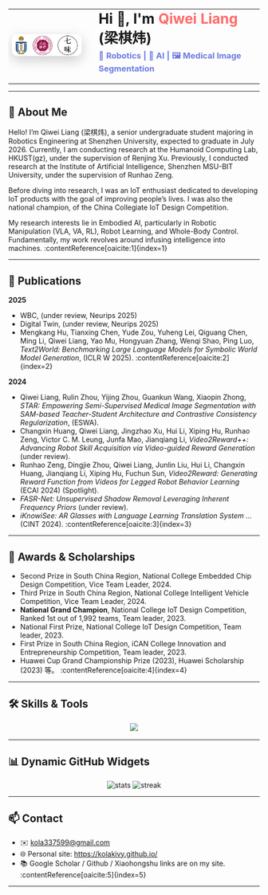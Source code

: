 <table width="100%">
  <tr>
    <td width="160" valign="middle">
      <img src="./assets/school.png" alt="Shenzhen University" width="140" style="border-radius:12px; box-shadow: 0 8px 24px rgba(2,6,23,0.2)"/>
    </td>
    <td valign="middle">
      <h1 style="margin:0">Hi 👋, I'm <span style="color:#ff6b6b">Qiwei Liang</span> (梁棋炜)</h1>
      <h3 style="margin-top:6px;color:#6c7ae0">🤖 Robotics | 🧠 AI | 🖼️ Medical Image Segmentation</h3>
    </td>
  </tr>
</table>

---

## 🌟 About Me
Hello! I’m Qiwei Liang (梁棋炜), a senior undergraduate student majoring in Robotics Engineering at Shenzhen University, expected to graduate in July 2026. Currently, I am conducting research at the Humanoid Computing Lab, HKUST(gz), under the supervision of Renjing Xu. Previously, I conducted research at the Institute of Artificial Intelligence, Shenzhen MSU-BIT University, under the supervision of Runhao Zeng.

Before diving into research, I was an IoT enthusiast dedicated to developing IoT products with the goal of improving people’s lives. I was also the national champion, of the China Collegiate IoT Design Competition.

My research interests lie in Embodied AI, particularly in Robotic Manipulation (VLA, VA, RL), Robot Learning, and Whole-Body Control. Fundamentally, my work revolves around infusing intelligence into machines. :contentReference[oaicite:1]{index=1}

---

## 🚀 Publications
**2025**
- WBC, (under review, Neurips 2025)  
- Digital Twin, (under review, Neurips 2025)  
- Mengkang Hu, Tianxing Chen, Yude Zou, Yuheng Lei, Qiguang Chen, Ming Li, Qiwei Liang, Yao Mu, Hongyuan Zhang, Wenqi Shao, Ping Luo, *Text2World: Benchmarking Large Language Models for Symbolic World Model Generation*, (ICLR W 2025). :contentReference[oaicite:2]{index=2}

**2024**
- Qiwei Liang, Rulin Zhou, Yijing Zhou, Guankun Wang, Xiaopin Zhong, *STAR: Empowering Semi-Supervised Medical Image Segmentation with SAM-based Teacher-Student Architecture and Contrastive Consistency Regularization*, (ESWA).  
- Changxin Huang, Qiwei Liang, Jingzhao Xu, Hui Li, Xiping Hu, Runhao Zeng, Victor C. M. Leung, Junfa Mao, Jianqiang Li, *Video2Reward++: Advancing Robot Skill Acquisition via Video-guided Reward Generation* (under review).  
- Runhao Zeng, Dingjie Zhou, Qiwei Liang, Junlin Liu, Hui Li, Changxin Huang, Jianqiang Li, Xiping Hu, Fuchun Sun, *Video2Reward: Generating Reward Function from Videos for Legged Robot Behavior Learning* (ECAI 2024) (Spotlight).  
- *FASR-Net: Unsupervised Shadow Removal Leveraging Inherent Frequency Priors* (under review).  
- *iKnowiSee: AR Glasses with Language Learning Translation System ...* (CINT 2024). :contentReference[oaicite:3]{index=3}

---

## 🏅 Awards & Scholarships
- Second Prize in South China Region, National College Embedded Chip Design Competition, Vice Team Leader, 2024.  
- Third Prize in South China Region, National College Intelligent Vehicle Competition, Vice Team Leader, 2024.  
- **National Grand Champion**, National College IoT Design Competition, Ranked 1st out of 1,992 teams, Team leader, 2023.  
- National First Prize, National College IoT Design Competition, Team leader, 2023.  
- First Prize in South China Region, iCAN College Innovation and Entrepreneurship Competition, Team leader, 2023.  
- Huawei Cup Grand Championship Prize (2023), Huawei Scholarship (2023) 等。 :contentReference[oaicite:4]{index=4}

---

## 🛠 Skills & Tools
<p align="center">
  <img src="https://skillicons.dev/icons?i=python,pytorch,cpp,ros,arduino,raspberrypi,matlab,git,linux" />
</p>

---

## 📊 Dynamic GitHub Widgets
<p align="center">
  <img src="https://github-readme-stats.vercel.app/api?username=KolaKivy&show_icons=true&theme=radical" alt="stats" />
  <img src="https://github-readme-streak-stats.herokuapp.com/?user=KolaKivy&theme=radical" alt="streak" />
</p>

---

## 📫 Contact
- ✉️ kola337599@gmail.com  
- 🌐 Personal site: https://kolakivy.github.io/  
- 📚 Google Scholar / Github / Xiaohongshu links are on my site. :contentReference[oaicite:5]{index=5}

---